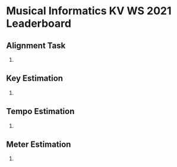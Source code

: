 # Musical Informatics KV WS 2021 Leaderboard

## Alignment Task

1.

## Key Estimation

1.

## Tempo Estimation

1.

## Meter Estimation

1.
